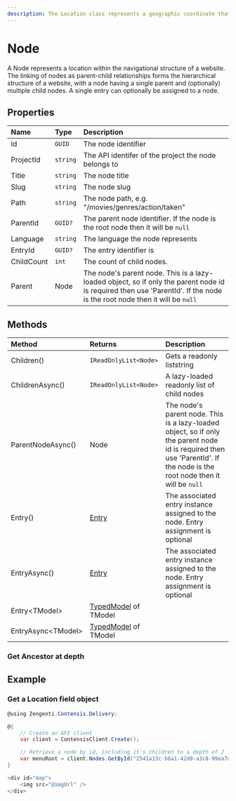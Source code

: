 ```yaml
---
description: The Location class represents a geographic coordinate that specifies the position of a point on the Earth's surface.
---
```


# Node

A Node represents a location within the navigational structure of a website. The linking of nodes as parent-child relationships forms the hierarchical structure of a website, with a node having a single parent and (optionally) multiple child nodes. A single entry can optionally be assigned to a node.

## Properties

| Name | Type | Description |
| :--- | :--- | :---------- |
| Id | `GUID` | The node identifier |
| ProjectId | `string` | The API identifer of the project the node belongs to |
| Title | `string` | The node title |
| Slug | `string` | The node slug |
| Path | `string` | The node path, e.g. "/movies/genres/action/taken" |
| ParentId | `GUID?` | The parent node identifier. If the node is the root node then it will be `null` |
| Language | `string` | The language the node represents |
| EntryId | `GUID?` | The entry identifier is |
| ChildCount | `int` | The count of child nodes. |
| Parent | Node | The node's parent node. This is a lazy-loaded object, so if only the parent node id is required then use 'ParentId'. If the node is the root node then it will be `null` |

## Methods

| Method | Returns | Description |
| :----- | :------ | :-----------|
| Children() | `IReadOnlyList<Node>`| Gets a readonly liststring |
| ChildrenAsync() | `IReadOnlyList<Node>`| A lazy-loaded readonly list of child nodes |
| ParentNodeAsync() | Node | The node's parent node. This is a lazy-loaded object, so if only the parent node id is required then use 'ParentId'. If the node is the root node then it will be `null` |
| Entry() | [Entry](/model/entry.md) | The associated entry instance assigned to the node. Entry assignment is optional |
| EntryAsync() | [Entry](/model/entry.md) | The associated entry instance assigned to the node. Entry assignment is optional |
| Entry&lt;TModel&gt; | [TypedModel](/key-concepts/typed-models.ms) of TModel |  |
| EntryAsync&lt;TModel&gt; | [TypedModel](/key-concepts/typed-models.ms) of TModel |  |

### Get Ancestor at depth

## Example

### Get a Location field object

```cs
@using Zengenti.Contensis.Delivery;

@{
    // Create an API client
    var client = ContensisClient.Create();

    // Retrieve a node by id, including it's children to a depth of 2
    var menuRoot = client.Nodes.GetById("2541a13c-b6a1-42d9-a3c8-99ea7d5b48c2", language: "fr-fr", depth: 2);
}

<div id="map">
    <img src="@imgUrl" />
</div>
```
